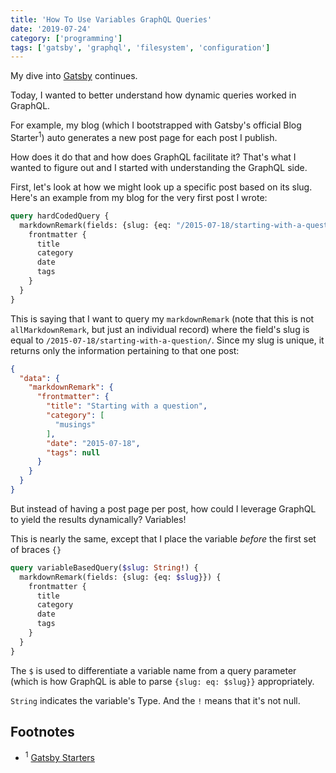 ```yaml
---
title: 'How To Use Variables GraphQL Queries'
date: '2019-07-24'
category: ['programming']
tags: ['gatsby', 'graphql', 'filesystem', 'configuration']
---
```

My dive into [Gatsby](../../2019-07-20/gatsby-source-filesystem) continues.

Today, I wanted to better understand how dynamic queries worked in GraphQL.

For example, my blog (which I bootstrapped with Gatsby's official Blog Starter<sup>1</sup>) auto generates a new post page for each post I publish.

How does it do that and how does GraphQL facilitate it? That's what I wanted to figure out and I started with understanding the GraphQL side.

First, let's look at how we might look up a specific post based on its slug. Here's an example from my blog for the very first post I wrote:
```graphql
query hardCodedQuery {
  markdownRemark(fields: {slug: {eq: "/2015-07-18/starting-with-a-question/"}}) {
    frontmatter {
      title
      category
      date
      tags
    }
  }
}
```

This is saying that I want to query my `markdownRemark` (note that this is not `allMarkdownRemark`, but just an individual record) where the field's slug is equal to `/2015-07-18/starting-with-a-question/`. Since my slug is unique, it returns only the information pertaining to that one post:
```json
{
  "data": {
    "markdownRemark": {
      "frontmatter": {
        "title": "Starting with a question",
        "category": [
          "musings"
        ],
        "date": "2015-07-18",
        "tags": null
      }
    }
  }
}
```

But instead of having a post page per post, how could I leverage GraphQL to yield the results dynamically? Variables!

This is nearly the same, except that I place the variable _before_ the first set of braces `{}`
```graphql
query variableBasedQuery($slug: String!) {
  markdownRemark(fields: {slug: {eq: $slug}}) {
    frontmatter {
      title
      category
      date
      tags
    }
  }
}
```

The `$` is used to differentiate a variable name from a query parameter (which is how GraphQL is able to parse `{slug: eq: $slug}}` appropriately.

`String` indicates the variable's Type. And the `!` means that it's not null.

## Footnotes
* <sup>1</sup> [Gatsby Starters](https://www.gatsbyjs.org/starters/?v=2)